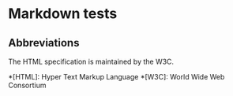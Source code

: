 # Markdown tests

## Abbreviations

The HTML specification
is maintained by the W3C.

*[HTML]: Hyper Text Markup Language
*[W3C]:  World Wide Web Consortium